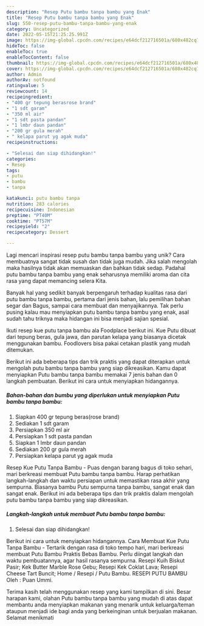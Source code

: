 ```yaml
---
description: "Resep Putu bambu tanpa bambu yang Enak"
title: "Resep Putu bambu tanpa bambu yang Enak"
slug: 550-resep-putu-bambu-tanpa-bambu-yang-enak
category: Uncategorized
date: 2022-05-15T21:25:25.991Z
image: https://img-global.cpcdn.com/recipes/e64dcf212716501a/680x482cq70/putu-bambu-tanpa-bambu-foto-resep-utama.jpg
hideToc: false
enableToc: true
enableTocContent: false
thumbnail: https://img-global.cpcdn.com/recipes/e64dcf212716501a/680x482cq70/putu-bambu-tanpa-bambu-foto-resep-utama.jpg
cover: https://img-global.cpcdn.com/recipes/e64dcf212716501a/680x482cq70/putu-bambu-tanpa-bambu-foto-resep-utama.jpg
author: Admin
authorAv: notfound
ratingvalue: 5
reviewcount: 14
recipeingredient:
- "400 gr tepung berasrose brand"
- "1 sdt garam"
- "350 ml air"
- "1 sdt pasta pandan"
- "1 lmbr daun pandan"
- "200 gr gula merah"
- " kelapa parut yg agak muda"
recipeinstructions:

- "Selesai dan siap dihidangkan!"
categories:
- Resep
tags:
- putu
- bambu
- tanpa

katakunci: putu bambu tanpa 
nutrition: 283 calories
recipecuisine: Indonesian
preptime: "PT40M"
cooktime: "PT57M"
recipeyield: "2"
recipecategory: Dessert

---
```





Lagi mencari inspirasi resep putu bambu tanpa bambu yang unik? Cara membuatnya sangat tidak susah dan tidak juga mudah. Jika salah mengolah maka hasilnya tidak akan memuaskan dan bahkan tidak sedap. Padahal putu bambu tanpa bambu yang enak seharusnya memiliki aroma dan cita rasa yang dapat memancing selera Kita.





Banyak hal yang sedikit banyak berpengaruh terhadap kualitas rasa dari putu bambu tanpa bambu, pertama dari jenis bahan, lalu pemilihan bahan segar dan Bagus, sampai cara membuat dan menyajikannya. Tak perlu pusing kalau mau menyiapkan putu bambu tanpa bambu yang enak,      asal sudah tahu triknya maka hidangan ini bisa menjadi sajian spesial.














Ikuti resep kue putu tanpa bambu ala Foodplace berikut ini. Kue Putu dibuat dari tepung beras, gula jawa, dan parutan kelapa yang biasanya dicetak menggunakan bambu. Foodlovers bisa pakai cetakan plastik yang mudah ditemukan.






Berikut ini ada beberapa tips dan trik praktis yang dapat diterapkan untuk mengolah putu bambu tanpa bambu yang siap dikreasikan. Kamu dapat menyiapkan Putu bambu tanpa bambu memakai 7 jenis bahan dan 0 langkah pembuatan. Berikut ini cara untuk menyiapkan hidangannya.

<!--inarticleads1-->

##### Bahan-bahan dan bumbu yang diperlukan untuk menyiapkan Putu bambu tanpa bambu:

1. Siapkan 400 gr tepung beras(rose brand)
1. Sediakan 1 sdt garam
1. Persiapkan 350 ml air
1. Persiapkan 1 sdt pasta pandan
1. Siapkan 1 lmbr daun pandan
1. Sediakan 200 gr gula merah
1. Persiapkan  kelapa parut yg agak muda


Resep Kue Putu Tanpa Bambu - Puas dengan barang bagus di toko sehari, mari berkreasi membuat Putu bambu tanpa bambu. Harap perhatikan langkah-langkah dan waktu persiapan untuk memastikan rasa akhir yang sempurna. Biasanya bambu Putu sempurna tanpa bambu, sangat enak dan sangat enak. Berikut ini ada beberapa tips dan trik praktis dalam mengolah putu bambu tanpa bambu yang siap dikreasikan. 

<!--inarticleads2-->

##### Langkah-langkah untuk membuat Putu bambu tanpa bambu:


1. Selesai dan siap dihidangkan!

Berikut ini cara untuk menyiapkan hidangannya. Cara Membuat Kue Putu Tanpa Bambu - Tertarik dengan rasa di toko tempo hari, mari berkreasi membuat Putu Bambu Praktis Bebas Bambu. Perlu diingat langkah dan waktu pembuatannya, agar hasil rasanya sempurna. Resepi Kuih Biskut Pasir; Kek Butter Marble Rose Gebu; Resepi Kek Coklat Lava; Resepi Cheese Tart Buncit; Home / Resepi / Putu Bambu. RESEPI PUTU BAMBU Oleh : Puan Ummi. 

Terima kasih telah menggunakan resep yang kami tampilkan di sini. Besar harapan kami, olahan Putu bambu tanpa bambu yang mudah di atas dapat membantu anda menyiapkan makanan yang menarik untuk keluarga/teman ataupun menjadi ide bagi anda yang berkeinginan untuk berjualan makanan. Selamat menikmati
